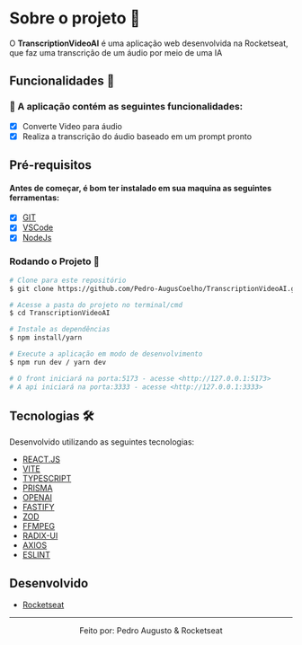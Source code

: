 # Sobre o projeto 💬

O **TranscriptionVideoAI** é uma aplicação web desenvolvida na Rocketseat, que faz uma transcrição de um áudio por meio de uma IA

## Funcionalidades 🧠

###  📕 A aplicação contém as seguintes funcionalidades:

- [x] Converte Video para áudio
- [x] Realiza a transcrição do áudio baseado em um prompt pronto 

## Pré-requisitos
#### Antes de começar, é bom ter instalado em sua maquina as seguintes ferramentas:
- [x] [GIT](https://git-scm.com/)
- [x] [VSCode](https://code.visualstudio.com/)
- [x] [NodeJs](https://nodejs.org/en/)

### Rodando o Projeto 📖

```bash
# Clone para este repositório
$ git clone https://github.com/Pedro-AugusCoelho/TranscriptionVideoAI.git

# Acesse a pasta do projeto no terminal/cmd
$ cd TranscriptionVideoAI

# Instale as dependências
$ npm install/yarn

# Execute a aplicação em modo de desenvolvimento
$ npm run dev / yarn dev

# O front iniciará na porta:5173 - acesse <http://127.0.0.1:5173>
# A api iniciará na porta:3333 - acesse <http://127.0.0.1:3333>
```

## Tecnologias 🛠

Desenvolvido utilizando as seguintes tecnologias:

- [REACT.JS](https://reactjs.org/)
- [VITE](https://vitejs.dev/)
- [TYPESCRIPT](https://www.typescriptlang.org/)
- [PRISMA]('https://www.prisma.io/studio')
- [OPENAI]('https://openai.com/')
- [FASTIFY]('https://github.com/fastify/fastify')
- [ZOD]('https://zod.dev/')
- [FFMPEG]('https://github.com/ffmpegwasm/ffmpeg.wasm#ffmpegwasm')
- [RADIX-UI]('https://www.radix-ui.com/')
- [AXIOS]('https://axios-http.com/ptbr/docs/intro')
- [ESLINT](https://eslint.org/)

## Desenvolvido ##

- [Rocketseat](https://www.rocketseat.com.br)

****************

<p align="center">Feito por: Pedro Augusto & Rocketseat</p>
